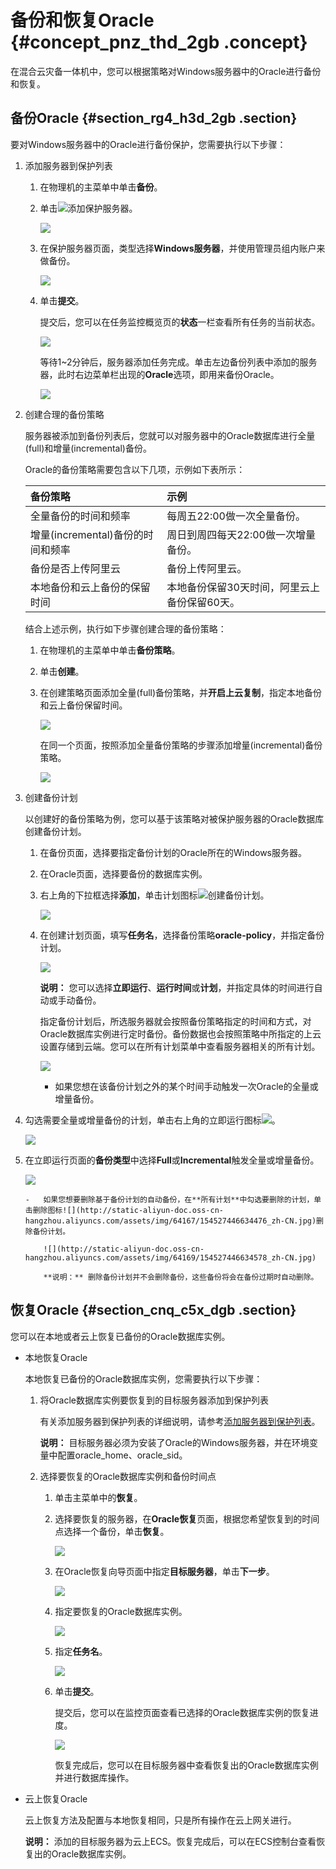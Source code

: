 # 备份和恢复Oracle {#concept_pnz_thd_2gb .concept}

在混合云灾备一体机中，您可以根据策略对Windows服务器中的Oracle进行备份和恢复。

## 备份Oracle {#section_rg4_h3d_2gb .section}

要对Windows服务器中的Oracle进行备份保护，您需要执行以下步骤：

1.  添加服务器到保护列表
    1.  在物理机的主菜单中单击**备份**。
    2.  单击![](http://static-aliyun-doc.oss-cn-hangzhou.aliyuncs.com/assets/img/64165/154527446534315_zh-CN.png)添加保护服务器。

        ![](http://static-aliyun-doc.oss-cn-hangzhou.aliyuncs.com/assets/img/64165/154527446534314_zh-CN.jpg)

    3.  在保护服务器页面，类型选择**Windows服务器**，并使用管理员组内账户来做备份。

        ![](http://static-aliyun-doc.oss-cn-hangzhou.aliyuncs.com/assets/img/64168/154527446534520_zh-CN.png)

    4.  单击**提交**。

        提交后，您可以在任务监控概览页的**状态**一栏查看所有任务的当前状态。

        ![](http://static-aliyun-doc.oss-cn-hangzhou.aliyuncs.com/assets/img/64165/154527446534378_zh-CN.png)

        等待1~2分钟后，服务器添加任务完成。单击左边备份列表中添加的服务器，此时右边菜单栏出现的**Oracle**选项，即用来备份Oracle。

        ![](http://static-aliyun-doc.oss-cn-hangzhou.aliyuncs.com/assets/img/64169/154527446534559_zh-CN.jpg)

2.  创建合理的备份策略

    服务器被添加到备份列表后，您就可以对服务器中的Oracle数据库进行全量\(full\)和增量\(incremental\)备份。

    Oracle的备份策略需要包含以下几项，示例如下表所示：

    |备份策略|示例|
    |:---|:-|
    |全量备份的时间和频率|每周五22:00做一次全量备份。|
    |增量\(incremental\)备份的时间和频率|周日到周四每天22:00做一次增量备份。|
    |备份是否上传阿里云|备份上传阿里云。|
    |本地备份和云上备份的保留时间|本地备份保留30天时间，阿里云上备份保留60天。|

    结合上述示例，执行如下步骤创建合理的备份策略：

    1.  在物理机的主菜单中单击**备份策略**。
    2.  单击**创建**。
    3.  在创建策略页面添加全量\(full\)备份策略，并**开启上云复制**，指定本地备份和云上备份保留时间。

        ![](http://static-aliyun-doc.oss-cn-hangzhou.aliyuncs.com/assets/img/64169/154527446534565_zh-CN.png)

        在同一个页面，按照添加全量备份策略的步骤添加增量\(incremental\)备份策略。

        ![](http://static-aliyun-doc.oss-cn-hangzhou.aliyuncs.com/assets/img/64169/154527446534567_zh-CN.png)

3.  创建备份计划

    以创建好的备份策略为例，您可以基于该策略对被保护服务器的Oracle数据库创建备份计划。

    1.  在备份页面，选择要指定备份计划的Oracle所在的Windows服务器。
    2.  在Oracle页面，选择要备份的数据库实例。
    3.  右上角的下拉框选择**添加**，单击计划图标![](http://static-aliyun-doc.oss-cn-hangzhou.aliyuncs.com/assets/img/64167/154527446534460_zh-CN.jpg)创建备份计划。

        ![](http://static-aliyun-doc.oss-cn-hangzhou.aliyuncs.com/assets/img/64169/154527446534569_zh-CN.png)

    4.  在创建计划页面，填写**任务名**，选择备份策略**oracle-policy**，并指定备份计划。

        ![](http://static-aliyun-doc.oss-cn-hangzhou.aliyuncs.com/assets/img/64169/154527446534571_zh-CN.png)

        **说明：** 您可以选择**立即运行**、**运行时间**或**计划**，并指定具体的时间进行自动或手动备份。

        指定备份计划后，所选服务器就会按照备份策略指定的时间和方式，对Oracle数据库实例进行定时备份。备份数据也会按照策略中所指定的上云设置存储到云端。您可以在所有计划菜单中查看服务器相关的所有计划。

        ![](http://static-aliyun-doc.oss-cn-hangzhou.aliyuncs.com/assets/img/64169/154527446634574_zh-CN.jpg)

        -   如果您想在该备份计划之外的某个时间手动触发一次Oracle的全量或增量备份。

1.  勾选需要全量或增量备份的计划，单击右上角的立即运行图标![](http://static-aliyun-doc.oss-cn-hangzhou.aliyuncs.com/assets/img/64167/154527446634469_zh-CN.jpg)。

    ![](http://static-aliyun-doc.oss-cn-hangzhou.aliyuncs.com/assets/img/64169/154527446634576_zh-CN.png)

2.  在立即运行页面的**备份类型**中选择**Full**或**Incremental**触发全量或增量备份。

    ![](http://static-aliyun-doc.oss-cn-hangzhou.aliyuncs.com/assets/img/64169/154527446634577_zh-CN.png)

        -   如果您想要删除基于备份计划的自动备份，在**所有计划**中勾选要删除的计划，单击删除图标![](http://static-aliyun-doc.oss-cn-hangzhou.aliyuncs.com/assets/img/64167/154527446634476_zh-CN.jpg)删除备份计划。

            ![](http://static-aliyun-doc.oss-cn-hangzhou.aliyuncs.com/assets/img/64169/154527446634578_zh-CN.jpg)

            **说明：** 删除备份计划并不会删除备份，这些备份将会在备份过期时自动删除。


## 恢复Oracle {#section_cnq_c5x_dgb .section}

您可以在本地或者云上恢复已备份的Oracle数据库实例。

-   本地恢复Oracle

    本地恢复已备份的Oracle数据库实例，您需要执行以下步骤：

    1.  将Oracle数据库实例要恢复到的目标服务器添加到保护列表

        有关添加服务器到保护列表的详细说明，请参考[添加服务器到保护列表](#)。

        **说明：** 目标服务器必须为安装了Oracle的Windows服务器，并在环境变量中配置oracle\_home、oracle\_sid。

    2.  选择要恢复的Oracle数据库实例和备份时间点
        1.  单击主菜单中的**恢复**。
        2.  选择要恢复的服务器，在**Oracle恢复**页面，根据您希望恢复到的时间点选择一个备份，单击**恢复**。

            ![](http://static-aliyun-doc.oss-cn-hangzhou.aliyuncs.com/assets/img/64169/154527446634580_zh-CN.jpg)

        3.  在Oracle恢复向导页面中指定**目标服务器**，单击**下一步**。

            ![](http://static-aliyun-doc.oss-cn-hangzhou.aliyuncs.com/assets/img/64169/154527446634583_zh-CN.jpg)

        4.  指定要恢复的Oracle数据库实例。

            ![](http://static-aliyun-doc.oss-cn-hangzhou.aliyuncs.com/assets/img/64169/154527446634585_zh-CN.png)

        5.  指定**任务名**。

            ![](http://static-aliyun-doc.oss-cn-hangzhou.aliyuncs.com/assets/img/64169/154527446634586_zh-CN.png)

        6.  单击**提交**。

            提交后，您可以在监控页面查看已选择的Oracle数据库实例的恢复进度。

            ![](http://static-aliyun-doc.oss-cn-hangzhou.aliyuncs.com/assets/img/64169/154527446634587_zh-CN.png)

            恢复完成后，您可以在目标服务器中查看恢复出的Oracle数据库实例并进行数据库操作。

-   云上恢复Oracle

    云上恢复方法及配置与本地恢复相同，只是所有操作在云上网关进行。

    **说明：** 添加的目标服务器为云上ECS。恢复完成后，可以在ECS控制台查看恢复出的Oracle数据库实例。


